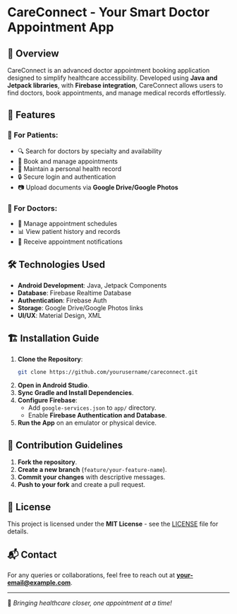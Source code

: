 # CareConnect - Your Smart Doctor Appointment App

## 📌 Overview
CareConnect is an advanced doctor appointment booking application designed to simplify healthcare accessibility. Developed using **Java and Jetpack libraries**, with **Firebase integration**, CareConnect allows users to find doctors, book appointments, and manage medical records effortlessly.

## 🚀 Features
### 🔹 For Patients:
- 🔍 Search for doctors by specialty and availability
- 📅 Book and manage appointments
- 📝 Maintain a personal health record
- 🔒 Secure login and authentication
- 📷 Upload documents via **Google Drive/Google Photos**

### 🔹 For Doctors:
- 📌 Manage appointment schedules
- 📊 View patient history and records
- 🔔 Receive appointment notifications

## 🛠️ Technologies Used
- **Android Development**: Java, Jetpack Components
- **Database**: Firebase Realtime Database
- **Authentication**: Firebase Auth
- **Storage**: Google Drive/Google Photos links
- **UI/UX**: Material Design, XML

## 🏗️ Installation Guide
1. **Clone the Repository**:
   ```bash
   git clone https://github.com/yourusername/careconnect.git
   ```
2. **Open in Android Studio**.
3. **Sync Gradle and Install Dependencies**.
4. **Configure Firebase**:
   - Add `google-services.json` to `app/` directory.
   - Enable **Firebase Authentication and Database**.
5. **Run the App** on an emulator or physical device.

## 🤝 Contribution Guidelines
1. **Fork the repository**.
2. **Create a new branch** (`feature/your-feature-name`).
3. **Commit your changes** with descriptive messages.
4. **Push to your fork** and create a pull request.

## 📜 License
This project is licensed under the **MIT License** - see the [LICENSE](LICENSE) file for details.

## 📬 Contact
For any queries or collaborations, feel free to reach out at **your-email@example.com**.

---
🌟 *Bringing healthcare closer, one appointment at a time!*

